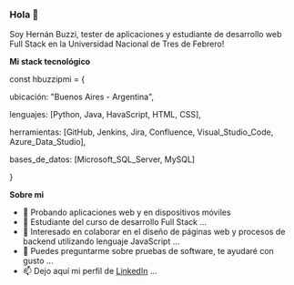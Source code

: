 ### Hola 👋

Soy Hernán Buzzi, tester de aplicaciones y estudiante de desarrollo web Full Stack en la Universidad Nacional de Tres de Febrero!

**Mi stack tecnológico**

const hbuzzipmi = {

  ubicación: "Buenos Aires - Argentina",
  
  lenguajes: [Python, Java, HavaScript, HTML, CSS],
  
  herramientas: [GitHub, Jenkins, Jira, Confluence, Visual_Studio_Code, Azure_Data_Studio],
  
  bases_de_datos: [Microsoft_SQL_Server, MySQL]
  
}

**Sobre mi**
- 🔭 Probando aplicaciones web y en dispositivos móviles
- 🌱 Estudiante del curso de desarrollo Full Stack ...
- 👯 Interesado en colaborar en el diseño de páginas web y procesos de backend utilizando lenguaje JavaScript ...
- 💬 Puedes preguntarme sobre pruebas de software, te ayudaré con gusto ...
- 📫 Dejo aquí mi perfil de [LinkedIn](https://www.linkedin.com/in/hernan-b-0aaa38307/) ...
